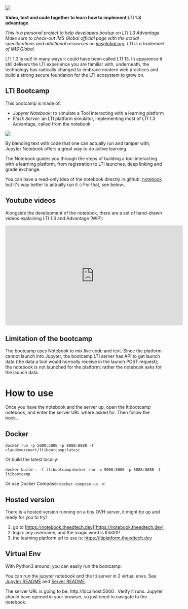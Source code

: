 <img src="bootcamp_transparent_midnight.png">

**Video, text and code together to learn how to implement LTI 1.3 advantage**

*This is a personal project to help developers bootup on LTI 1.3 Advantage.
Make sure to check-out IMS Global official page with the actual
specifications and additional resources on [imsglobal.org](https://www.imsglobal.org/activity/learning-tools-interoperability).
LTI is a trademark of IMS Global.*

LTI 1.3 is out! In many ways it could have been called LTI 13. In apparence it
still delivers the LTI experience you are familiar with, underneath, the technology
has radically changed to embrace modern web practices and build a strong secure
foundation for the LTI ecosystem to grow on. 

## LTI Bootcamp

This bootcamp is made of:

- *Jupyter Notebook*: to simulate a Tool interacting with a learning platform
- *Flask Server*: an LTI platform simulator, implementing most of LTI 1.3 Advantage, called from the notebook

<img src="bootcamp_arch.png">

By blending text with code that one
can actually run and tamper with, Jupyter Notebook offers a great way to do active
learning.

The Notebook guides you through the steps of building a tool interacting with
a learning platform, from registration to LTI launches, deep linking and
grade exchange.

You can have a read-only idea of the notebook directly in github: [notebook](https://github.com/claudevervoort/ltibootcamp/blob/master/jupyter/notebooks/LTIBootCamp.ipynb) but it's way better to actually run it :) For that, see below...

## Youtube videos

Alongside the development of the notebook, there are a set of hand-drawn videos explaining LTI 1.3 and Advantage (WIP):

<iframe width="560" height="315" src="https://www.youtube.com/embed/f_6pWiQpg5s" frameborder="0" allow="accelerometer; encrypted-media; gyroscope; picture-in-picture" allowfullscreen></iframe>


## Limitation of the bootcamp

The bootcamp uses Notebook to mix live code and text. Since the platform cannot launch into Jupyter, the bootcamp LTI server has API to get launch data (the data a tool would normally receive in the launch POST request); the notebook is not launched for the platform; rather the notebook asks for the launch data.

# How to use

Once you have the notebook and the server up, open the ltibootcamp notebook, and enter the server URL where asked for. Then follow the book...

## Docker

`docker run -p 5000:5000 -p 8888:8888 -t claudevervoort/ltibootcamp:latest`

Or build the latest locally:

`docker build . -t ltibootcamp`
`docker run -p 5000:5000 -p 8888:8888 -t ltibootcamp` 

Or use Docker Compose:
`docker-compose up -d`

## Hosted version

There is a hosted version running on a tiny OVH server, it might be up and ready for you to try!

1. go to [https://notebook.theedtech.dev](https://notebook.theedtech.dev)
2. login: any username, and the magic word is ltib00t!
3. the learning platform url to use is: https://ltiplatform.theedtech.dev

## Virtual Env

With Python3 around, you can easily run the bootcamp:

You can run the jupyter notebook and the lti server in 2 virtual envs.
See [Jupyter README](jupyter/README.md) and [Server README](server/README.md).

The server URL is going to be: http://localhost:5000 . Verify it runs. Jupyter should have opened in your browser, so just need to navigate to the notebook.
